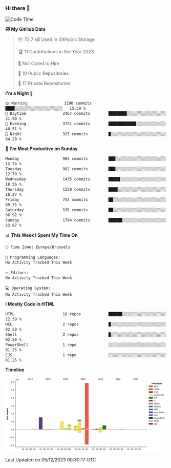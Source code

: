 ### Hi there 👋

<!--START_SECTION:waka-->
![Code Time](http://img.shields.io/badge/Code%20Time-1%2C222%20hrs%2056%20mins-blue)

**🐱 My GitHub Data** 

> 📦 72.7 kB Used in GitHub's Storage 
 > 
> 🏆 11 Contributions in the Year 2023
 > 
> 🚫 Not Opted to Hire
 > 
> 📜 10 Public Repositories 
 > 
> 🔑 17 Private Repositories 
 > 
**I'm a Night 🦉** 

```text
🌞 Morning                1190 commits        ████░░░░░░░░░░░░░░░░░░░░░   15.39 % 
🌆 Daytime                2467 commits        ████████░░░░░░░░░░░░░░░░░   31.90 % 
🌃 Evening                3751 commits        ████████████░░░░░░░░░░░░░   48.51 % 
🌙 Night                  325 commits         █░░░░░░░░░░░░░░░░░░░░░░░░   04.20 % 
```
📅 **I'm Most Productive on Sunday** 

```text
Monday                   985 commits         ███░░░░░░░░░░░░░░░░░░░░░░   12.74 % 
Tuesday                  982 commits         ███░░░░░░░░░░░░░░░░░░░░░░   12.70 % 
Wednesday                1435 commits        █████░░░░░░░░░░░░░░░░░░░░   18.56 % 
Thursday                 1258 commits        ████░░░░░░░░░░░░░░░░░░░░░   16.27 % 
Friday                   754 commits         ██░░░░░░░░░░░░░░░░░░░░░░░   09.75 % 
Saturday                 535 commits         ██░░░░░░░░░░░░░░░░░░░░░░░   06.92 % 
Sunday                   1784 commits        ██████░░░░░░░░░░░░░░░░░░░   23.07 % 
```


📊 **This Week I Spent My Time On** 

```text
🕑︎ Time Zone: Europe/Brussels

💬 Programming Languages: 
No Activity Tracked This Week

🔥 Editors: 
No Activity Tracked This Week

💻 Operating System: 
No Activity Tracked This Week
```

**I Mostly Code in HTML** 

```text
HTML                     18 repos            ██████░░░░░░░░░░░░░░░░░░░   22.50 % 
HCL                      2 repos             █░░░░░░░░░░░░░░░░░░░░░░░░   02.50 % 
Shell                    2 repos             █░░░░░░░░░░░░░░░░░░░░░░░░   02.50 % 
PowerShell               1 repo              ░░░░░░░░░░░░░░░░░░░░░░░░░   01.25 % 
EJS                      1 repo              ░░░░░░░░░░░░░░░░░░░░░░░░░   01.25 % 
```



**Timeline**

![Lines of Code chart](https://raw.githubusercontent.com/guillaumedeplancke/guillaumedeplancke/main/assets/bar_graph.png)


 Last Updated on 05/12/2023 00:30:17 UTC
<!--END_SECTION:waka-->
